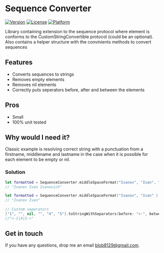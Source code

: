 # Sequence Converter

[![Version](https://img.shields.io/cocoapods/v/SequenceConverter.svg?style=flat)](http://cocoapods.org/pods/SequenceConverter)
[![License](https://img.shields.io/cocoapods/l/SequenceConverter.svg?style=flat)](http://cocoapods.org/pods/SequenceConverter)
[![Platform](https://img.shields.io/cocoapods/p/SequenceConverter.svg?style=flat)](http://cocoapods.org/pods/SequenceConverter)

Library containing extension to the sequence protocol where element is conforms
to the CustomStringConvertible protocol (could be an optional).
Also contains a helper structure with the convinients methods to convert sequences

## Features

- Converts sequences to strings 
- Removes empty elements 
- Removes nil elements 
- Correctly puts seperators before, after and between the elements 

## Pros 

- Small 
- 100% unit tested 

## Why would I need it?

Classic example is resolving correct string with a punctuation from a firstname, middlename and lastname in the case when it is possible
for each element to be empty or nil.    

### Solution

```swift
let formatted = SequenceConverter.middleSpaceFormat("Ivanov", "Ivan", "Ivanovich" )
// "Ivanov Ivan Ivanovich"

let formatted = SequenceConverter.middleSpaceFormat("Ivanov", "Ivan" )
// "Ivanov Ivan"
	    
// Custom separators 
["1", "", nil, "", "4", "5"].toStringWithSeparators(before: "<-", between: "|", after: "->")
//"<-1|4|5->"

```

## Get in touch

If you have any questions, drop me an email blob8129@gmail.com.
